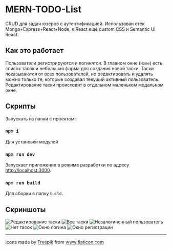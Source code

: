 # MERN-TODO-List

CRUD для задач юзеров с аутентификацией. 
Использован стек Mongo+Express+React+Node, к React ещё custom CSS и Semantic UI React.

## Как это работает
Пользователи регистрируются и логинятся.
В главном окне (`Home`) есть список тасок и небольшая форма для создания новой таски.
Таски показываются от всех пользователей, но редактировать и удалять можно только те, 
которые создавал текущий активный пользователь.
Редактирование таски происходит в отдельном маленьком модальном окне.

## Скрипты
Запускать из папки с проектом:

### `npm i`
Для установки модулей

### `npm run dev`
Запускает приложение в режиме разработки по адресу [http://localhost:3000](http://localhost:3000).

### `npm run build`
Для сборки в папку `build`.

## Скриншоты
![Редактирование таски](screenshots/screenshot_edit.png?raw=true "Редактирование таски")
![Все таски](screenshots/screenshot_home.png?raw=true "Все таски")
![Незалогиненный пользователь](screenshots/screenshot_home_empty.png?raw=true "Незалогиненный пользователь")
![Нет тасок](screenshots/screenshot_home_empty_logged.png?raw=true "Нет тасок")
![Окно логина](screenshots/screenshot_log_in.png?raw=true "Окно логина")
![Окно регистрации](screenshots/screenshot_sign_up.png?raw=true "Окно регистрации")

---

Icons made by <a href="https://www.flaticon.com/authors/freepik" title="Freepik">Freepik</a> from 
<a href="https://www.flaticon.com/" title="Flaticon"> www.flaticon.com